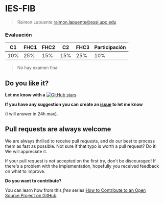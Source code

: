 # IES-FIB

> Raimon Lapuente raimon.lapuente@essi.upc.edu

### Evaluación

|C1|FHC1|FHC2|C2|FHC3|Participación|
|--|----|----|--|----|-------------|
|10%|25%|15%|15%|25%|10%|

> No hay examen final

## Do you like it?

**Let me know with a**
[![GitHub stars](https://img.shields.io/github/stars/mrrobb/IES-FIB.svg?style=social&label=Star)](https://GitHub.com/mrrobb/IES-FIB/stargazers)

**If you have any suggestion you can create an [issue](https://github.com/MrRobb/IES-FIB/issues) to let me know**

(I will answer in 24h max).

## Pull requests are always welcome

We are always thrilled to receive pull requests, and do our best to
process them as fast as possible. Not sure if that typo is worth a pull
request? Do it! We will appreciate it.

If your pull request is not accepted on the first try, don't be
discouraged! If there's a problem with the implementation, hopefully you
received feedback on what to improve.


**Do you want to contribute?**

You can learn how from this *free* series [How to Contribute to an Open Source Project on GitHub](https://egghead.io/series/how-to-contribute-to-an-open-source-project-on-github)
